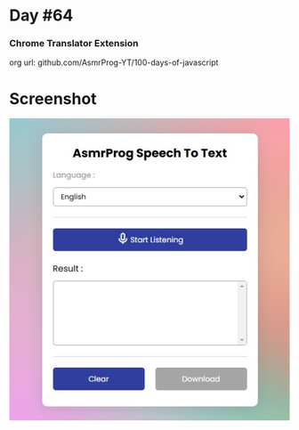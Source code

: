 # Day #64

### Chrome Translator Extension
org url: github.com/AsmrProg-YT/100-days-of-javascript

# Screenshot
![sc](./screenshot.jpg)
